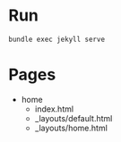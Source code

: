 # Run

```
bundle exec jekyll serve
```

# Pages
- home
    - index.html
    - _layouts/default.html
    - _layouts/home.html